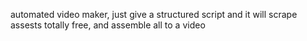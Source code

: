 automated video maker, just give a structured script and it will scrape assests totally free, and assemble all to a video
